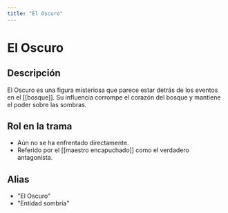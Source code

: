 ```yaml
---
title: "El Oscuro"
---
```


# El Oscuro

## Descripción
El Oscuro es una figura misteriosa que parece estar detrás de los eventos en el [[bosque]]. Su influencia corrompe el corazón del bosque y mantiene el poder sobre las sombras.

## Rol en la trama
- Aún no se ha enfrentado directamente.
- Referido por el [[maestro encapuchado]] como el verdadero antagonista.

## Alias
- "El Oscuro"
- "Entidad sombría"

